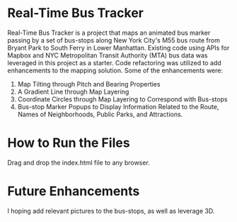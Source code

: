# Real-Time Bus Tracker
Real-Time Bus Tracker is a project that maps an animated bus marker passing by a set of bus-stops along New York City's M55 bus route from Bryant Park to South Ferry in Lower Manhattan.  Existing code using APIs for Mapbox and NYC Metropolitan Transit Authority (MTA) bus data was leveraged in this project as a starter.  Code refactoring was utilized to add enhancements to the mapping solution. Some of the enhancements were:
1. Map Tilting through Pitch and Bearing Properties
2. A Gradient Line through Map Layering
3. Coordinate Circles through Map Layering to Correspond with Bus-stops
4. Bus-stop Marker Popups to Display Information Related to the Route, Names of Neighborhoods, Public Parks, and Attractions.

# How to Run the Files
Drag and drop the index.html file to any browser.

# Future Enhancements
I hoping add relevant pictures to the bus-stops, as well as leverage 3D.



